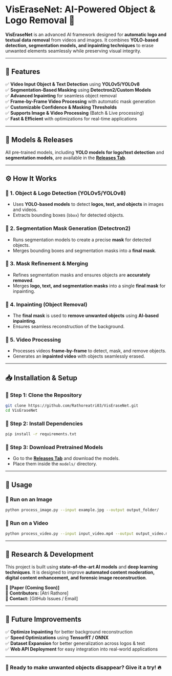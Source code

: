 # **VisEraseNet: AI-Powered Object & Logo Removal** 🚀  

**VisEraseNet** is an advanced AI framework designed for **automatic logo and textual data  removal** from videos and images. It combines **YOLO-based detection, segmentation models, and inpainting techniques** to erase unwanted elements seamlessly while preserving visual integrity.  

---

## **🔹 Features**  
✅ **Video Input Object & Text Detection** using **YOLOv5/YOLOv8**  
✅ **Segmentation-Based Masking** using **Detectron2/Custom Models**  
✅ **Advanced Inpainting** for seamless object removal  
✅ **Frame-by-Frame Video Processing** with automatic mask generation  
✅ **Customizable Confidence & Masking Thresholds**  
✅ **Supports Image & Video Processing** (Batch & Live processing)  
✅ **Fast & Efficient** with optimizations for real-time applications  

---

## **📂 Models & Releases**  
All pre-trained models, including **YOLO models for logo/text detection** and **segmentation models**, are available in the **[Releases Tab](https://github.com/Rathoreatri03/VisEraseNet/releases)**.  

---

## **⚙️ How It Works**  

### **🔸 1. Object & Logo Detection (YOLOv5/YOLOv8)**
- Uses **YOLO-based models** to detect **logos, text, and objects** in images and videos.  
- Extracts bounding boxes (`bbox`) for detected objects.  

### **🔸 2. Segmentation Mask Generation (Detectron2)**
- Runs segmentation models to create a precise **mask** for detected objects.  
- Merges bounding boxes and segmentation masks into a **final mask**.  

### **🔸 3. Mask Refinement & Merging**
- Refines segmentation masks and ensures objects are **accurately removed**.  
- Merges **logo, text, and segmentation masks** into a single **final mask** for inpainting.  

### **🔸 4. Inpainting (Object Removal)**
- The **final mask** is used to **remove unwanted objects** using **AI-based inpainting**.  
- Ensures seamless reconstruction of the background.  

### **🔸 5. Video Processing**
- Processes videos **frame-by-frame** to detect, mask, and remove objects.  
- Generates an **inpainted video** with objects seamlessly erased.  

---

## **📥 Installation & Setup**  

### **🔹 Step 1: Clone the Repository**
```bash
git clone https://github.com/Rathoreatri03/VisEraseNet.git
cd VisEraseNet
```

### **🔹 Step 2: Install Dependencies**
```bash
pip install -r requirements.txt
```

### **🔹 Step 3: Download Pretrained Models**
- Go to the **[Releases Tab](https://github.com/Rathoreatri03/VisEraseNet/releases)** and download the models.  
- Place them inside the `models/` directory.  

---

## **🚀 Usage**  

### **🔹 Run on an Image**
```bash
python process_image.py --input example.jpg --output output_folder/
```

### **🔹 Run on a Video**
```bash
python process_video.py --input input_video.mp4 --output output_video.mp4
```

---

## **📜 Research & Development**  
This project is built using **state-of-the-art AI models** and **deep learning techniques**. It is designed to improve **automated content moderation, digital content enhancement, and forensic image reconstruction**.  

🔗 **[Paper (Coming Soon)]**  
📌 **Contributors:** [Atri Rathore]  
📢 **Contact:** [GitHub Issues / Email]  

---

## **🎯 Future Improvements**  
✅ **Optimize Inpainting** for better background reconstruction  
✅ **Speed Optimizations** using **TensorRT / ONNX**  
✅ **Dataset Expansion** for better generalization across logos & text  
✅ **Web API Deployment** for easy integration into real-world applications  

---

### **🚀 Ready to make unwanted objects disappear? Give it a try!** 🔥  
